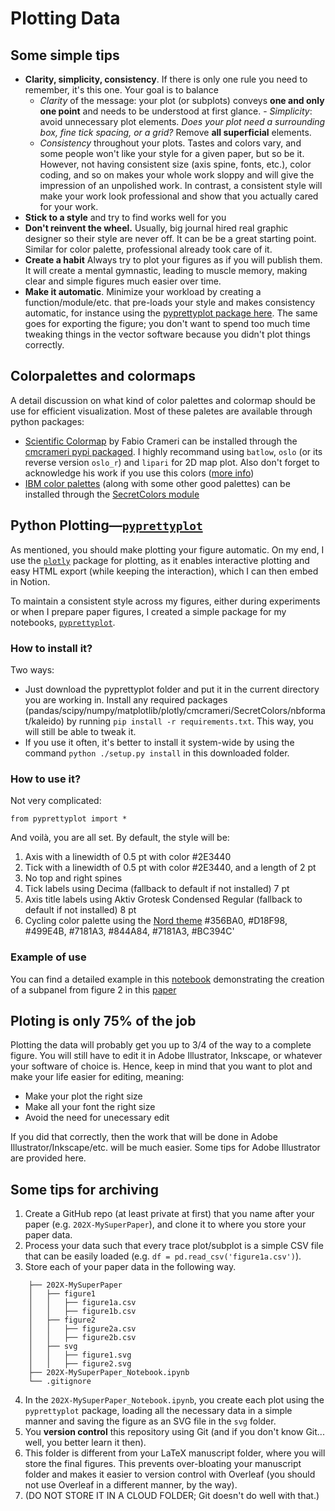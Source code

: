 # Plotting Data

## Some simple tips 

- **Clarity, simplicity, consistency**. If there is only one rule you need to remember, it's this one. Your goal is to balance 
    - _Clarity_ of the message: your plot (or subplots) conveys **one and only one point** and needs to be understood at first glance.
    \- _Simplicity_: avoid unnecessary plot elements. _Does your plot need a surrounding box, fine tick spacing, or a grid?_ Remove **all superficial** elements.
    - _Consistency_ throughout your plots. Tastes and colors vary, and some people won't like your style for a given paper, but so be it. However, not having consistent size (axis spine, fonts, etc.), color coding, and so on makes your whole work sloppy and will give the impression of an unpolished work. In contrast, a consistent style will make your work look professional and show that you actually cared for your work.
- **Stick to a style** and try to find works well for you
- **Don't reinvent the wheel.** Usually, big journal hired real graphic designer so their style are never off. It can be be a great starting point. Similar for color palette, professional already took care of it. 
- **Create a habit** Always try to plot your figures as if you will publish them. It will create a mental gymnastic, leading to muscle memory, making clear and simple figures much easier over time.
- **Make it automatic**. Minimize your workload by creating a function/module/etc. that pre-loads your style and makes consistency automatic, for instance using the [pyprettyplot package here](./pyprettyplot). The same goes for exporting the figure; you don't want to spend too much time tweaking things in the vector software because you didn't plot things correctly.


## Colorpalettes and colormaps 

A detail discussion on what kind of color palettes and colormap should be use for efficient visualization. Most of these paletes are available through python packages: 
- [Scientific Colormap](https://www.fabiocrameri.ch/colourmaps/) 
by Fabio Crameri can be installed through the [cmcrameri pypi packaged](https://pypi.org/project/cmcrameri/0.11/). I highly recommand using `batlow`, `oslo` (or its reverse version `oslo_r`) and `lipari` for 2D map plot. Also don't forget to acknowledge his work if you use this colors ([more info](https://www.fabiocrameri.ch/ws/media-library/ce2eb6eee7c345f999e61c02e2733962/readme_scientificcolourmaps.pdf#Acknowledgement))
- [IBM color palettes](https://www.ibm.com/design/language/color) (along with some other good palettes) can be installed through the [SecretColors module](https://github.com/secretBiology/SecretColors)


## Python Plotting—[`pyprettyplot`](./pyprettyplot/)    

As mentioned, you should make plotting your figure automatic. On my end, I use the [`plotly`](https://plotly.com/python/) package for plotting, as it enables interactive plotting and easy HTML export (while keeping the interaction), which I can then embed in Notion.

To maintain a consistent style across my figures, either during experiments or when I prepare paper figures, I created a simple package for my notebooks, [`pyprettyplot`](./pyprettyplot/).

### How to install it? 

Two ways:  
-  Just download the pyprettyplot folder and put it in the current directory you are working in. Install any required packages (pandas/scipy/numpy/matplotlib/plotly/cmcrameri/SecretColors/nbformat/kaleido) by running `pip install -r requirements.txt`. This way, you will still be able to tweak it.  
-  If you use it often, it's better to install it system-wide by using the command `python ./setup.py install` in this downloaded folder.

### How to use it? 

Not very complicated: 

```
from pyprettyplot import *
```

And voilà, you are all set. By default, the style will be:  
1. Axis with a linewidth of 0.5 pt with color #2E3440  
2. Tick with a linewidth of 0.5 pt with color #2E3440, and a length of 2 pt  
3. No top and right spines  
4. Tick labels using Decima (fallback to default if not installed) 7 pt  
5. Axis title labels using Aktiv Grotesk Condensed Regular (fallback to default if not installed) 8 pt  
6. Cycling color palette using the [Nord theme](https://www.nordtheme.com/docs/colors-and-palettes) #356BA0, #D18F98, #499E4B, #7181A3, #844A84, #7181A3, #BC394C'


### Example of use

You can find a detailed example in this [notebook](./Notebook.ipynb) demonstrating the creation of a subpanel from figure 2 in this [paper](https://pubs.aip.org/app/article/10/1/016104/3330155/All-optical-azimuthal-trapping-of-dissipative-Kerr)


## Ploting is only 75% of the job 

Plotting the data will probably get you up to 3/4 of the way to a complete figure. You will still have to edit it in Adobe Illustrator, Inkscape, or whatever your software of choice is. Hence, keep in mind that you want to plot and make your life easier for editing, meaning:

- Make your plot the right size 
- Make all your font the right size 
- Avoid the need for unecessary edit

If you did that correctly, then the work that will be done in Adobe Illustrator/Inkscape/etc. will be much easier. Some tips for Adobe Illustrator are provided here.

## Some tips for archiving

1. Create a GitHub repo (at least private at first) that you name after your paper (e.g. `202X-MySuperPaper`), and clone it to where you store your paper data.  
2. Process your data such that every trace plot/subplot is a simple CSV file that can be easily loaded (e.g. `df = pd.read_csv('figure1a.csv')`).  
3. Store each of your paper data in the following way.
```
    ├── 202X-MySuperPaper
    │   ├── figure1
    │   │   ├── figure1a.csv
    │   │   ├── figure1b.csv
    │   ├── figure2
    │   │   ├── figure2a.csv
    │   │   ├── figure2b.csv
    │   ├── svg
    │   │   ├── figure1.svg
    │   │   ├── figure2.svg
    ├── 202X-MySuperPaper_Notebook.ipynb
    └── .gitignore
```
4. In the `202X-MySuperPaper_Notebook.ipynb`, you create each plot using the `pyprettyplot` package, loading all the necessary data in a simple manner and saving the figure as an SVG file in the `svg` folder.  
5. You **version control** this repository using Git (and if you don't know Git... well, you better learn it then).  
6. This folder is different from your LaTeX manuscript folder, where you will store the final figures. This prevents over-bloating your manuscript folder and makes it easier to version control with Overleaf (you should not use Overleaf in a different manner, by the way).  
7. (DO NOT STORE IT IN A CLOUD FOLDER; Git doesn't do well with that.)